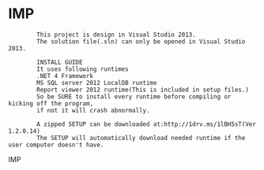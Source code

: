 IMP
===
			This project is design in Visual Studio 2013. 
			The solution file(.sln) can only be opened in Visual Studio 2013.
			
			INSTALL GUIDE
			It uses following runtimes
			.NET 4 Framework 
			MS SQL server 2012 LocalDB runtime 
			Report viewer 2012 runtime(This is included in setup files.)
			So be SURE to install every runtime before compiling or kicking off the program, 
			if not it will crash abnormally.
			
			A zipped SETUP can be downloaded at:http://1drv.ms/1lBH5sT(Ver 1.2.0.14)
			The SETUP will automatically download needed runtime if the user computer doesn't have.
IMP
